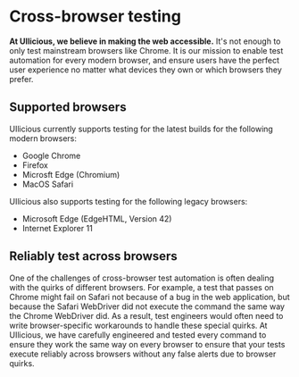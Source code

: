 # Cross-browser testing

**At UIlicious, we believe in making the web accessible.** It's not enough to only test mainstream browsers like Chrome. It is our mission to enable test automation for every modern browser, and ensure users have the perfect user experience no matter what devices they own or which browsers they prefer. 

## Supported browsers

UIlicious currently supports testing for the latest builds for the following modern browsers:
- Google Chrome
- Firefox
- Microsft Edge (Chromium)
- MacOS Safari

UIlicious also supports testing for the following legacy browsers:
- Microsoft Edge (EdgeHTML, Version 42)
- Internet Explorer 11

## Reliably test across browsers

One of the challenges of cross-browser test automation is often dealing with the quirks of different browsers. For example, a test that passes on Chrome might fail on Safari not because of a bug in the web application, but because the Safari WebDriver did not execute the command the same way the Chrome WebDriver did. As a result, test engineers would often need to write browser-specific workarounds to handle these special quirks. At UIlicious, we have carefully engineered and tested every command to ensure they work the same way on every browser to ensure that your tests execute reliably across browsers without any false alerts due to browser quirks.


